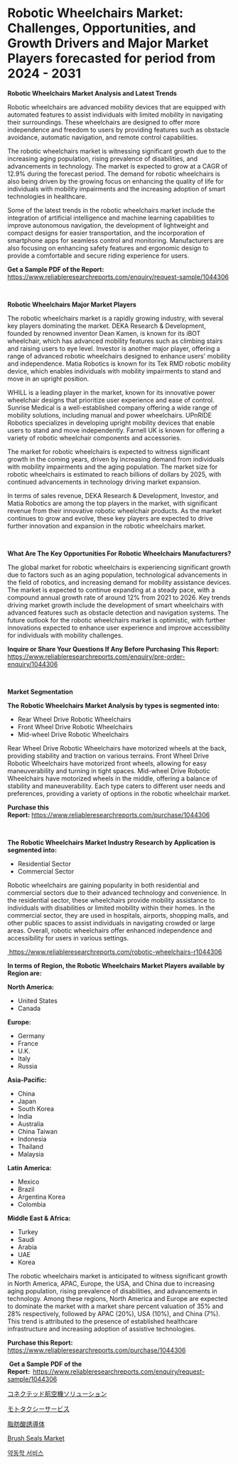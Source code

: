 <p><h1>Robotic Wheelchairs Market: Challenges, Opportunities, and Growth Drivers and Major Market Players forecasted for period from 2024 - 2031</h1></p><p><strong>Robotic Wheelchairs Market Analysis and Latest Trends</strong></p>
<p><p>Robotic wheelchairs are advanced mobility devices that are equipped with automated features to assist individuals with limited mobility in navigating their surroundings. These wheelchairs are designed to offer more independence and freedom to users by providing features such as obstacle avoidance, automatic navigation, and remote control capabilities.</p><p>The robotic wheelchairs market is witnessing significant growth due to the increasing aging population, rising prevalence of disabilities, and advancements in technology. The market is expected to grow at a CAGR of 12.9% during the forecast period. The demand for robotic wheelchairs is also being driven by the growing focus on enhancing the quality of life for individuals with mobility impairments and the increasing adoption of smart technologies in healthcare.</p><p>Some of the latest trends in the robotic wheelchairs market include the integration of artificial intelligence and machine learning capabilities to improve autonomous navigation, the development of lightweight and compact designs for easier transportation, and the incorporation of smartphone apps for seamless control and monitoring. Manufacturers are also focusing on enhancing safety features and ergonomic design to provide a comfortable and secure riding experience for users.</p></p>
<p><strong>Get a Sample PDF of the Report:&nbsp;</strong> <a href="https://www.reliableresearchreports.com/enquiry/request-sample/1044306">https://www.reliableresearchreports.com/enquiry/request-sample/1044306</a></p>
<p>&nbsp;</p>
<p><strong>Robotic Wheelchairs Major Market Players</strong></p>
<p><p>The robotic wheelchairs market is a rapidly growing industry, with several key players dominating the market. DEKA Research & Development, founded by renowned inventor Dean Kamen, is known for its iBOT wheelchair, which has advanced mobility features such as climbing stairs and raising users to eye level. Investor is another major player, offering a range of advanced robotic wheelchairs designed to enhance users' mobility and independence. Matia Robotics is known for its Tek RMD robotic mobility device, which enables individuals with mobility impairments to stand and move in an upright position.</p><p>WHILL is a leading player in the market, known for its innovative power wheelchair designs that prioritize user experience and ease of control. Sunrise Medical is a well-established company offering a wide range of mobility solutions, including manual and power wheelchairs. UPnRIDE Robotics specializes in developing upright mobility devices that enable users to stand and move independently. Farnell UK is known for offering a variety of robotic wheelchair components and accessories.</p><p>The market for robotic wheelchairs is expected to witness significant growth in the coming years, driven by increasing demand from individuals with mobility impairments and the aging population. The market size for robotic wheelchairs is estimated to reach billions of dollars by 2025, with continued advancements in technology driving market expansion.</p><p>In terms of sales revenue, DEKA Research & Development, Investor, and Matia Robotics are among the top players in the market, with significant revenue from their innovative robotic wheelchair products. As the market continues to grow and evolve, these key players are expected to drive further innovation and expansion in the robotic wheelchairs market.</p></p>
<p>&nbsp;</p>
<p><strong>What Are The Key Opportunities For Robotic Wheelchairs Manufacturers?</strong></p>
<p><p>The global market for robotic wheelchairs is experiencing significant growth due to factors such as an aging population, technological advancements in the field of robotics, and increasing demand for mobility assistance devices. The market is expected to continue expanding at a steady pace, with a compound annual growth rate of around 12% from 2021 to 2026. Key trends driving market growth include the development of smart wheelchairs with advanced features such as obstacle detection and navigation systems. The future outlook for the robotic wheelchairs market is optimistic, with further innovations expected to enhance user experience and improve accessibility for individuals with mobility challenges.</p></p>
<p><strong>Inquire or Share Your Questions If Any Before Purchasing This Report:</strong> <a href="https://www.reliableresearchreports.com/enquiry/pre-order-enquiry/1044306">https://www.reliableresearchreports.com/enquiry/pre-order-enquiry/1044306</a></p>
<p>&nbsp;</p>
<p><strong>Market Segmentation</strong></p>
<p><strong>The Robotic Wheelchairs Market Analysis by types is segmented into:</strong></p>
<p><ul><li>Rear Wheel Drive Robotic Wheelchairs</li><li>Front Wheel Drive Robotic Wheelchairs</li><li>Mid-wheel Drive Robotic Wheelchairs</li></ul></p>
<p><p>Rear Wheel Drive Robotic Wheelchairs have motorized wheels at the back, providing stability and traction on various terrains. Front Wheel Drive Robotic Wheelchairs have motorized front wheels, allowing for easy maneuverability and turning in tight spaces. Mid-wheel Drive Robotic Wheelchairs have motorized wheels in the middle, offering a balance of stability and maneuverability. Each type caters to different user needs and preferences, providing a variety of options in the robotic wheelchair market.</p></p>
<p><strong>Purchase this Report:&nbsp;</strong><a href="https://www.reliableresearchreports.com/purchase/1044306">https://www.reliableresearchreports.com/purchase/1044306</a></p>
<p>&nbsp;</p>
<p><strong>The Robotic Wheelchairs Market Industry Research by Application is segmented into:</strong></p>
<p><ul><li>Residential Sector</li><li>Commercial Sector</li></ul></p>
<p><p>Robotic wheelchairs are gaining popularity in both residential and commercial sectors due to their advanced technology and convenience. In the residential sector, these wheelchairs provide mobility assistance to individuals with disabilities or limited mobility within their homes. In the commercial sector, they are used in hospitals, airports, shopping malls, and other public spaces to assist individuals in navigating crowded or large areas. Overall, robotic wheelchairs offer enhanced independence and accessibility for users in various settings.</p></p>
<p><a href="https://www.reliableresearchreports.com/robotic-wheelchairs-r1044306">&nbsp;https://www.reliableresearchreports.com/robotic-wheelchairs-r1044306</a></p>
<p><strong>In terms of Region, the Robotic Wheelchairs Market Players available by Region are:</strong></p>
<p>
    <p> <strong> North America: </strong>
        <ul>
            <li>United States</li>
            <li>Canada</li>
        </ul>
        </p> 
    <p> <strong> Europe: </strong>
        <ul>
            <li>Germany</li>
            <li>France</li>
            <li>U.K.</li>
            <li>Italy</li>
            <li>Russia</li>
        </ul>
        </p> 
    <p> <strong> Asia-Pacific: </strong>
        <ul>
            <li>China</li>
            <li>Japan</li>
            <li>South Korea</li>
            <li>India</li>
            <li>Australia</li>
            <li>China Taiwan</li>
            <li>Indonesia</li>
            <li>Thailand</li>
            <li>Malaysia</li>
        </ul>
        </p> 
    <p> <strong> Latin America: </strong>
        <ul>
            <li>Mexico</li>
            <li>Brazil</li>
            <li>Argentina Korea</li>
            <li>Colombia</li>
        </ul>
        </p> 
    <p> <strong> Middle East & Africa: </strong>
        <ul>
            <li>Turkey</li>
            <li>Saudi</li>
            <li>Arabia</li>
            <li>UAE</li>
            <li>Korea</li>
        </ul>
    </p>
    </p>
<p><p>The robotic wheelchairs market is anticipated to witness significant growth in North America, APAC, Europe, the USA, and China due to increasing aging population, rising prevalence of disabilities, and advancements in technology. Among these regions, North America and Europe are expected to dominate the market with a market share percent valuation of 35% and 28% respectively, followed by APAC (20%), USA (10%), and China (7%). This trend is attributed to the presence of established healthcare infrastructure and increasing adoption of assistive technologies.</p></p>
<p><strong>Purchase this Report: </strong><a href="https://www.reliableresearchreports.com/purchase/1044306">https://www.reliableresearchreports.com/purchase/1044306</a></p>
<p>&nbsp;<strong>Get a Sample PDF of the Report:&nbsp;&nbsp;</strong><a href="https://www.reliableresearchreports.com/enquiry/request-sample/1044306">https://www.reliableresearchreports.com/enquiry/request-sample/1044306</a></p>
<p><strong></strong></p>
<p><p><a href="https://medium.com/@jewelmohr96/connected-aircraft-solutions-nbsp-market%E3%81%AF-2031%E5%B9%B4%E3%81%BE%E3%81%A7%E3%81%AE%E5%B8%82%E5%A0%B4%E3%82%B7%E3%82%A7%E3%82%A2-%E8%A6%8F%E6%A8%A1-%E4%BA%88%E6%B8%AC%E3%81%AB%E7%84%A6%E7%82%B9%E3%82%92%E5%BD%93%E3%81%A6%E3%81%A6%E3%81%84%E3%81%BE%E3%81%99-17447e9b07ef">コネクテッド航空機ソリューション</a></p><p><a href="https://medium.com/@jewelmohr96/%E3%83%A2%E3%83%88%E3%82%BF%E3%82%AF%E3%82%B7%E3%83%BC%E3%82%B5%E3%83%BC%E3%83%93%E3%82%B9%E5%B8%82%E5%A0%B4-%E5%B8%82%E5%A0%B4%E3%82%B7%E3%82%A7%E3%82%A2-%E5%B8%82%E5%A0%B4%E5%8B%95%E5%90%91-%E3%81%8A%E3%82%88%E3%81%B3%E5%B0%86%E6%9D%A5%E3%81%AE%E6%88%90%E9%95%B7%E3%82%92%E6%8E%A2%E3%82%8B-a6c31e298b05">モトタクシーサービス</a></p><p><a href="https://github.com/JacksonWiza1924/Market-Research-Report-List-1/blob/main/893372229231.md">脂肪酸誘導体</a></p><p><a href="https://github.com/Sherrillcrooksxa8i18ucf2m/Market-Research-Report-List-2/blob/main/brush-seals-market.md">Brush Seals Market</a></p><p><a href="https://medium.com/@dinty11332244/%EC%95%BD%EB%8F%99%ED%95%99-%EC%84%9C%EB%B9%84%EC%8A%A4-%EC%8B%9C%EC%9E%A5-%EC%9C%A0%ED%98%95-%EC%9D%91%EC%9A%A9-%EB%B0%8F-%EC%A7%80%EB%A6%AC%EC%97%90-%EB%8C%80%ED%95%9C-%ED%8F%AC%EA%B4%84%EC%A0%81-%ED%8F%89%EA%B0%80-3895651cbe49">약동학 서비스</a></p></p>
